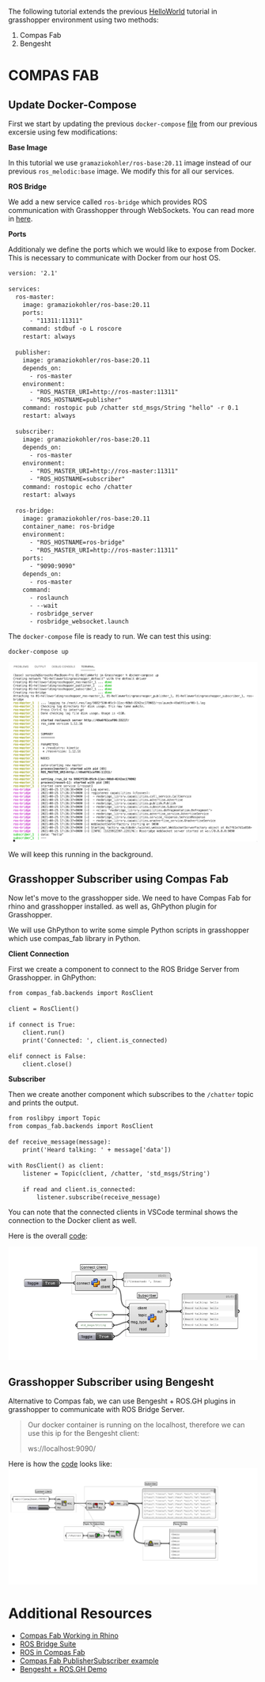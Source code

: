 
The following tutorial extends the previous [HelloWorld](https://github.com/MRAC-IAAC/ROSinGrasshopper/tree/main/00-HelloWorld%20in%20Docker) tutorial in grasshopper environment using two methods:
1. Compas Fab
2. Bengesht



# COMPAS FAB

## Update Docker-Compose 
First we start by updating the previous `docker-compose` [file](https://github.com/MRAC-IAAC/ROSinGrasshopper/blob/main/00-HelloWorld%20in%20Docker/docker-compose.yml) from our previous excersie using few modifications:

**Base Image**

In this tutorial we use `gramaziokohler/ros-base:20.11` image instead of our previous `ros_melodic:base` image.
We modify this for all our services.

**ROS Bridge**

We add a new service called `ros-bridge` which provides ROS communication with Grasshopper through WebSockets. You can read more in [here](https://wiki.ros.org/rosbridge_suite).

**Ports**

Additionaly we define the ports which we would like to expose from Docker. This is necessary to communicate with Docker from our host OS.

```
version: '2.1'

services:
  ros-master:
    image: gramaziokohler/ros-base:20.11
    ports:
      - "11311:11311"
    command: stdbuf -o L roscore
    restart: always

  publisher:
    image: gramaziokohler/ros-base:20.11
    depends_on:
      - ros-master
    environment:
      - "ROS_MASTER_URI=http://ros-master:11311"
      - "ROS_HOSTNAME=publisher"
    command: rostopic pub /chatter std_msgs/String "hello" -r 0.1
    restart: always

  subscriber:
    image: gramaziokohler/ros-base:20.11
    depends_on:
      - ros-master
    environment:
      - "ROS_MASTER_URI=http://ros-master:11311"
      - "ROS_HOSTNAME=subscriber"
    command: rostopic echo /chatter
    restart: always

  ros-bridge:
    image: gramaziokohler/ros-base:20.11
    container_name: ros-bridge
    environment:
      - "ROS_HOSTNAME=ros-bridge"
      - "ROS_MASTER_URI=http://ros-master:11311"
    ports:
      - "9090:9090"
    depends_on:
      - ros-master
    command:
      - roslaunch
      - --wait
      - rosbridge_server
      - rosbridge_websocket.launch
```

The `docker-compose` file is ready to run. We can test this using:
```
docker-compose up
```
![Terminal Output](media/first_try.png)


We will keep this running in the background.

## Grasshopper Subscriber using Compas Fab

Now let's move to the grasshopper side.
We need to have Compas Fab for rhino and grasshopper installed. as well as, GhPython plugin for Grasshopper.

We will use GhPython to write some simple Python scripts in grasshopper which use compas_fab library in Python.

**Client Connection**

First we create a component to connect to the ROS Bridge Server from Grasshopper.
in GhPython:

```
from compas_fab.backends import RosClient

client = RosClient()

if connect is True:
    client.run()
    print('Connected: ', client.is_connected)
    
elif connect is False:
    client.close()
```

**Subscriber**

Then we create another component which subscribes to the `/chatter` topic and prints the output.

```
from roslibpy import Topic
from compas_fab.backends import RosClient

def receive_message(message):
    print('Heard talking: ' + message['data'])

with RosClient() as client:
    listener = Topic(client, /chatter, 'std_msgs/String')

    if read and client.is_connected:
        listener.subscribe(receive_message)
```
You can note that the connected clients in VSCode terminal shows the connection to the Docker client as well.

Here is the overall [code](https://github.com/MRAC-IAAC/ROSinGrasshopper/raw/main/01-HelloWorld%20in%20Grasshopper/Subscriber_CompasFab.gh):

![grasshopper](media/CompasFab.png)


## Grasshopper Subscriber using Bengesht
Alternative to Compas fab, we can use Bengesht + ROS.GH plugins in grasshopper to communicate with ROS Bridge Server.

>Our docker container is running on the localhost, therefore we can use this ip for the Bengesht client:
>
>ws://localhost:9090/

Here is how the [code](https://github.com/MRAC-IAAC/ROSinGrasshopper/raw/main/01-HelloWorld%20in%20Grasshopper/Subscriber_Bengesht.gh) looks like:
![grasshopper](media/bengesht.png)

# Additional Resources
- [Compas Fab Working in Rhino](https://gramaziokohler.github.io/compas_fab/latest/getting_started.html#working-in-rhino-1)
- [ROS Bridge Suite](https://wiki.ros.org/rosbridge_suite)
- [ROS in Compas Fab](https://gramaziokohler.github.io/compas_fab/latest/backends/ros.html#ros-backend)
- [Compas Fab PublisherSubscriber example](https://gramaziokohler.github.io/compas_fab/latest/examples/03_backends_ros/01_ros_examples.html)
- [Bengesht + ROS.GH Demo](https://vimeo.com/159845598)
